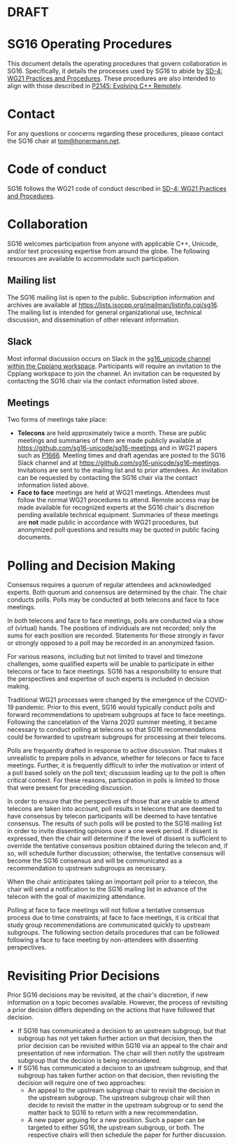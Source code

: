 # **DRAFT**

# SG16 Operating Procedures

This document details the operating procedures that govern collaboration in SG16.  Specifically, it details
the processes used by SG16 to abide by
[SD-4: WG21 Practices and Procedures](https://isocpp.org/std/standing-documents/sd-4-wg21-practices-and-procedures).
These procedures are also intended to align with those described in
[P2145: Evolving C++ Remotely](https://wg21.link/p2145).

# Contact

For any questions or concerns regarding these procedures, please contact the SG16 chair at tom@honermann.net.

# Code of conduct

SG16 follows the WG21 code of conduct described in
[SD-4: WG21 Practices and Procedures](https://isocpp.org/std/standing-documents/sd-4-wg21-practices-and-procedures#code-of-conduct).

# Collaboration

SG16 welcomes participation from anyone with applicable C++, Unicode, and/or text processing expertise
from around the globe.  The following resources are available to accommodate such participation.

## Mailing list

The SG16 mailing list is open to the public.  Subscription information and archives are available at
https://lists.isocpp.org/mailman/listinfo.cgi/sg16.  The mailing list is intended for general
organizational use, technical discussion, and dissemination of other relevant information.

## Slack

Most informal discussion occurs on Slack in the
[sg16_unicode channel within the Cpplang workspace](https://cpplang.slack.com/messages/sg16_unicode).
Participants will require an invitation to the Cpplang workspace to join the channel.  An invitation
can be requested by contacting the SG16 chair via the contact information listed above.

## Meetings

Two forms of meetings take place:
- **Telecons** are held approximately twice a month.  These are public meetings and summaries of them are
  made publicly available at https://github.com/sg16-unicode/sg16-meetings and in WG21 papers such as
  [P1666](https://wg21.link/p1666).  Meeting times and draft agendas are posted to the SG16 Slack channel
  and at https://github.com/sg16-unicode/sg16-meetings.  Invitations are sent to the mailing list and to
  prior attendees.  An invitation can be requested by contacting the SG16 chair via the contact information
  listed above.
- **Face to face** meetings are held at WG21 meetings.  Attendees must follow the normal WG21 procedures
  to attend.  Remote access may be made available for recognized experts at the SG16 chair's discretion
  pending available technical equipment.  Summaries of these meetings are **not** made public in accordance
  with WG21 procedures, but anonymized poll questions and results may be quoted in public facing documents.

# Polling and Decision Making

Consensus requires a quorum of regular attendees and acknowledged experts.  Both quorum and consensus are
determined by the chair.  The chair conducts polls.  Polls may be conducted at both telecons and face to
face meetings.

In both telecons and face to face meetings, polls are conducted via a show of (virtual) hands.  The
positions of individuals are not recorded; only the sums for each position are recorded.  Statements for
those strongly in favor or strongly opposed to a poll may be recorded in an anonymized fasion.

For various reasons, including but not limited to travel and timezone challenges, some qualified experts
will be unable to participate in either telecons or face to face meetings.  SG16 has a responsibility to
ensure that the perspectives and expertise of such experts is included in decision making.

Traditional WG21 processes were changed by the emergence of the COVID-19 pandemic.  Prior to this event,
SG16 would typically conduct polls and forward recommendations to upstream subgroups at face to face
meetings.  Following the cancelation of the Varna 2020 summer meeting, it became necessary to conduct
polling at telecons so that SG16 recommendations could be forwarded to upstream subgroups for processing
at their telecons.

Polls are frequently drafted in response to active discussion.  That makes it unrealistic to prepare
polls in advance, whether for telecons or face to face meetings.  Further, it is frequently difficult to
infer the motivation or intent of a poll based solely on the poll text; discussion leading up to the poll
is often critical context.  For these reasons, participation in polls is limited to those that were
present for preceding discussion.

In order to ensure that the perspectives of those that are unable to attend telecons are taken into account,
poll results in telecons that are deemed to have consensus by telecon participants will be deemed to have
tentative consensus.  The results of such polls will be posted to the SG16 mailing list in order to invite
dissenting opinions over a one week period.  If dissent is expressed, then the chair will determine if the
level of dissent is sufficient to override the tentative consensus position obtained during the telecon
and, if so, will schedule further discussion; otherwise, the tentative consensus will become the SG16
consensus and will be communicated as a recommendation to upstream subgroups as necessary.

When the chair anticipates taking an important poll prior to a telecon, the chair will send a notification
to the SG16 mailing list in advance of the telecon with the goal of maximizing attendance.

Polling at face to face meetings will not follow a tentative consensus process due to time constraints; at
face to face meetings, it is critical that study group recommendations are communicated quickly to upstream
subgroups.  The following section details procedures that can be followed following a face to face meeting
by non-attendees with dissenting perspectives.

# Revisiting Prior Decisions

Prior SG16 decisions may be revisited, at the chair's discretion, if new information on a topic becomes
available.  However, the process of revisiting a prior decision differs depending on the actions that have
followed that decision.
- If SG16 has communicated a decision to an upstream subgroup, but that subgroup has not yet taken further
  action on that decision, then the prior decision can be revisited within SG16 via an appeal to the chair
  and presentation of new information.  The chair will then notify the upstream subgroup that the decision
  is being reconsidered.
- If SG16 has communicated a decision to an upstream subgroup, and that subgroup has taken further action on
  that decision, then revisiting the decision will require one of two approaches:
  - An appeal to the upstream subgroup chair to revisit the decision in the upstream subgroup.  The upstream
    subgroup chair will then decide to revisit the matter in the upstream subgroup or to send the
    matter back to SG16 to return with a new recommendation.
  - A new paper arguing for a new position.  Such a paper can be targeted to either SG16, the upstream
    subgroup, or both.  The respective chairs will then schedule the paper for further discussion.
